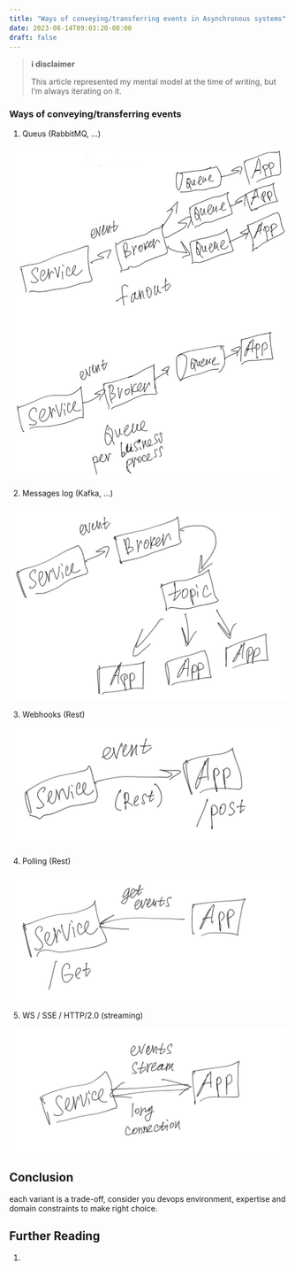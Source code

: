 ```yaml
---
title: "Ways of conveying/transferring events in Asynchronous systems"
date: 2023-08-14T09:03:20-08:00
draft: false
---
```


> **ℹ️ disclaimer**
>
> This article represented my mental model at the time of writing, but I’m always iterating on it.

### Ways of conveying/transferring events

1. Queus (RabbitMQ, ...)

![!Example](/static/2/1.jpg)

2. Messages log (Kafka, ...)

![!Example](/static/2/2.jpg)

3. Webhooks (Rest)

![!Example](/static/2/3.jpg)

4. Polling (Rest)

![!Example](/static/2/4.jpg)

5. WS / SSE / HTTP/2.0 (streaming)

![!Example](/static/2/5.jpg)


## Conclusion
each variant is a trade-off, consider you devops environment, expertise and domain constraints to make right choice. 


## Further Reading
1. 
